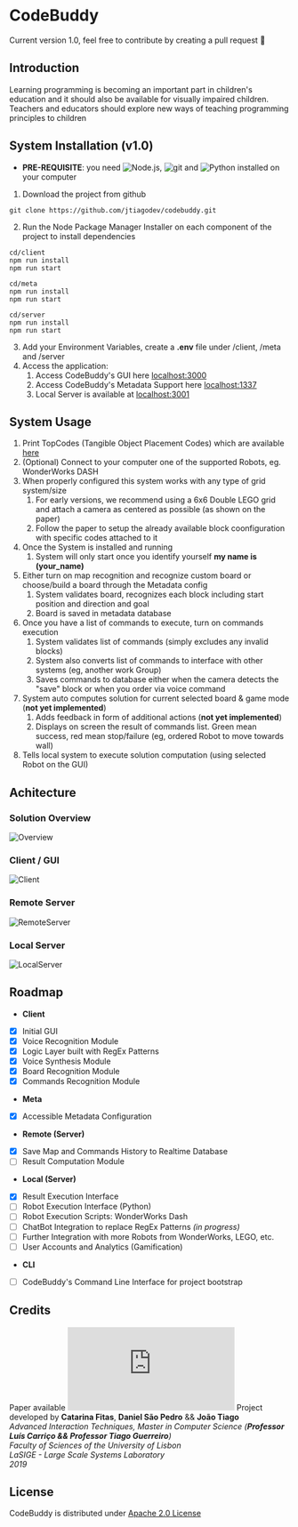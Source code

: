 # CodeBuddy

Current version 1.0, feel free to contribute by creating a pull request :rocket:

## Introduction 

Learning programming is becoming an important part in children's education and it should also be available for visually impaired children. Teachers and educators should explore new ways of teaching programming principles to children

## System Installation (v1.0)

* __PRE-REQUISITE__: you need ![Node.js](https://nodejs.org/), ![git](https://git-scm.com/downloads) and ![Python](https://www.python.org/) installed on your computer

1. Download the project from github

`git clone https://github.com/jtiagodev/codebuddy.git`

2. Run the Node Package Manager Installer on each component of the project to install dependencies

`cd/client`  
`npm run install`  
`npm run start`  

`cd/meta`  
`npm run install`  
`npm run start`  

`cd/server`  
`npm run install`  
`npm run start`  

3. Add your Environment Variables, create a __.env__ file under /client, /meta and /server
4. Access the application:
   1. Access CodeBuddy's GUI here [localhost:3000](http://localhost:3000)
   2. Access CodeBuddy's Metadata Support here [localhost:1337](http://localhost:1337)
   3. Local Server is available at [localhost:3001](http://localhost:3001)

## System Usage

1. Print TopCodes (Tangible Object Placement Codes) which are available [here](http://users.eecs.northwestern.edu/~mhorn/topcodes/topcodes.pdf)
2. (Optional) Connect to your computer one of the supported Robots, eg. WonderWorks DASH
3. When properly configured this system works with any type of grid system/size
   1. For early versions, we recommend using a 6x6 Double LEGO grid and attach a camera as centered as possible (as shown on the paper)
   2. Follow the paper to setup the already available block coonfiguration with specific codes attached to it 
4. Once the System is installed and running
   1. System will only start once you identify yourself __my name is (your_name)__
5. Either turn on map recognition and recognize custom board or choose/build a board through the Metadata config
   1. System validates board, recognizes each block including start position and direction and goal
   2. Board is saved in metadata database
6. Once you have a list of commands to execute, turn on commands execution
   1. System validates list of commands (simply excludes any invalid blocks)
   2. System also converts list of commands to interface with other systems (eg, another work Group)
   3. Saves commands to database either when the camera detects the "save" block or when you order via voice command
7. System auto computes solution for current selected board & game mode (__not yet implemented__)
   1. Adds feedback in form of additional actions (__not yet implemented__)
   2. Displays on screen the result of commands list. Green mean success, red mean stop/failure (eg, ordered Robot to move towards wall)
8. Tells local system to execute solution computation (using selected Robot on the GUI)

## Achitecture

### Solution Overview
![Overview](https://i.ibb.co/SnxFKXW/codebuddy-solution-overview.png)
### Client / GUI
![Client](https://i.ibb.co/NFzy8gG/codebuddy-client.png)
### Remote Server
![RemoteServer](https://i.ibb.co/YTw3LBc/codebuddy-remote.png)
### Local Server
![LocalServer](https://i.ibb.co/3SBXLgD/codebuddy-local.png)

## Roadmap
- __Client__  
- [x] Initial GUI
- [x] Voice Recognition Module
- [x] Logic Layer built with RegEx Patterns
- [x] Voice Synthesis Module
- [x] Board Recognition Module
- [x] Commands Recognition Module  
- __Meta__  
- [x] Accessible Metadata Configuration  
- __Remote (Server)__  
- [x] Save Map and Commands History to Realtime Database
- [ ] Result Computation Module  
- __Local (Server)__  
- [x] Result Execution Interface
- [ ] Robot Execution Interface (Python)
- [ ] Robot Execution Scripts: WonderWorks Dash
- [ ] ChatBot Integration to replace RegEx Patterns *(in progress)*
- [ ] Further Integration with more Robots from WonderWorks, LEGO, etc.
- [ ] User Accounts and Analytics (Gamification)  
- __CLI__  
- [ ] CodeBuddy's Command Line Interface for project bootstrap

## Credits

Paper available ![here](https://github.com/jtiagodev/codebuddy/blob/master/paper.pdf)
Project developed by __Catarina Fitas__, __Daniel São Pedro__ && __João Tiago__  
*Advanced Interaction Techniques, Master in Computer Science (__Professor Luís Carriço && Professor Tiago Guerreiro__)*  
*Faculty of Sciences of the University of Lisbon*  
*LaSIGE - Large Scale Systems Laboratory*  
*2019*  

## License

CodeBuddy is distributed under [Apache 2.0 License](https://github.com/jtiagodev/codebuddy/blob/master/LICENSE)
